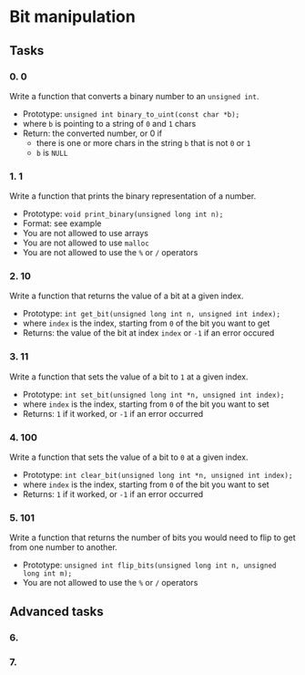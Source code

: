 # Bit manipulation
## Tasks
### 0. 0
Write a function that converts a binary number to an `unsigned int`.
- Prototype: `unsigned int binary_to_uint(const char *b);`
- where `b` is pointing to a string of `0` and `1` chars
- Return: the converted number, or 0 if
  * there is one or more chars in the string `b` that is not `0` or `1`
  * `b` is `NULL`
### 1. 1
Write a function that prints the binary representation of a number.
- Prototype: `void print_binary(unsigned long int n);`
- Format: see example
- You are not allowed to use arrays
- You are not allowed to use `malloc`
- You are not allowed to use the `%` or `/` operators
### 2. 10
Write a function that returns the value of a bit at a given index.
- Prototype: `int get_bit(unsigned long int n, unsigned int index);`
- where `index` is the index, starting from `0` of the bit you want to get
- Returns: the value of the bit at index `index` or `-1` if an error occured
### 3. 11
Write a function that sets the value of a bit to `1` at a given index.
- Prototype: `int set_bit(unsigned long int *n, unsigned int index);`
- where `index` is the index, starting from `0` of the bit you want to set
- Returns: `1` if it worked, or `-1` if an error occurred
### 4. 100
Write a function that sets the value of a bit to `0` at a given index.
- Prototype: `int clear_bit(unsigned long int *n, unsigned int index);`
- where `index` is the index, starting from `0` of the bit you want to set
- Returns: `1` if it worked, or `-1` if an error occurred
### 5. 101
Write a function that returns the number of bits you would need to flip to get from one number to another.
- Prototype: `unsigned int flip_bits(unsigned long int n, unsigned long int m);`
- You are not allowed to use the `%` or `/` operators
## Advanced tasks
### 6.
### 7.
